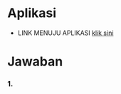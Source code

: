 # Aplikasi
- LINK MENUJU APLIKASI [klik sini](https://tugas2naiya.herokuapp.com/catalog/)

# Jawaban
### 1.